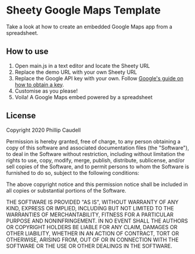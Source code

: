 # Sheety Google Maps Template
Take a look at how to create an embedded Google Maps app from a spreadsheet.

## How to use
1. Open main.js in a text editor and locate the Sheety URL
2. Replace the demo URL with your own Sheety URL
3. Replace the Google API key with your own. Follow [Google's guide on how to obtain a key](https://developers.google.com/maps/documentation/embed/get-started). 
3. Customise as you please!
4. Voila! A Google Maps embed powered by a spreadsheet

## License
Copyright 2020 Phillip Caudell

Permission is hereby granted, free of charge, to any person obtaining a copy of this software and associated documentation files (the "Software"), to deal in the Software without restriction, including without limitation the rights to use, copy, modify, merge, publish, distribute, sublicense, and/or sell copies of the Software, and to permit persons to whom the Software is furnished to do so, subject to the following conditions:

The above copyright notice and this permission notice shall be included in all copies or substantial portions of the Software.

THE SOFTWARE IS PROVIDED "AS IS", WITHOUT WARRANTY OF ANY KIND, EXPRESS OR IMPLIED, INCLUDING BUT NOT LIMITED TO THE WARRANTIES OF MERCHANTABILITY, FITNESS FOR A PARTICULAR PURPOSE AND NONINFRINGEMENT. IN NO EVENT SHALL THE AUTHORS OR COPYRIGHT HOLDERS BE LIABLE FOR ANY CLAIM, DAMAGES OR OTHER LIABILITY, WHETHER IN AN ACTION OF CONTRACT, TORT OR OTHERWISE, ARISING FROM, OUT OF OR IN CONNECTION WITH THE SOFTWARE OR THE USE OR OTHER DEALINGS IN THE SOFTWARE.